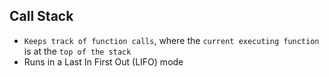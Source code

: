 ## Call Stack

- `Keeps track of function calls`, where the `current executing function` is at the `top of the stack`
- Runs in a Last In First Out (LIFO) mode
